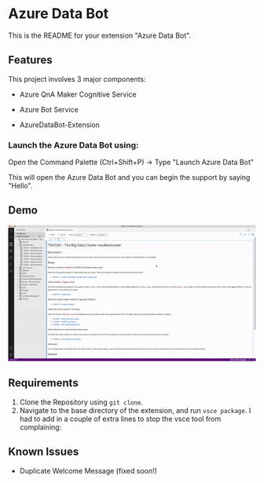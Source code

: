 # Azure Data Bot

This is the README for your extension "Azure Data Bot". 

## Features

This project involves 3 major components: 

- Azure QnA Maker Cognitive Service 

- Azure Bot Service 

- AzureDataBot-Extension

### Launch the Azure Data Bot using:

Open the Command Palette (Ctrl+Shift+P) -> Type "Launch Azure Data Bot"

This will open the Azure Data Bot and you can begin the support by saying "Hello".

## Demo

![Azure Data Bot example within Azure Data Studio](images/AzureDataBot-Error33111.gif)

## Requirements

1. Clone the Repository using `git clone`. 
2. Navigate to the base directory of the extension, and run `vsce package`. I had to add in a couple of extra lines to stop the vsce tool from complaining:



## Known Issues

- Duplicate Welcome Message (fixed soon!)


